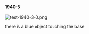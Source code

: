 #### 1940-3
![test-1940-3-0.png](https://github.com/lil-lab/nlvr/raw/master/nlvr/test/images/1/test-1940-3-0.png "test-1940-3-0.png")

there is a blue object touching the base